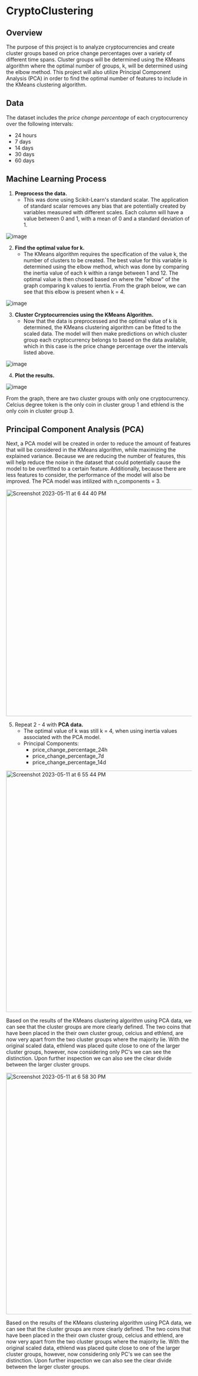 # CryptoClustering

## Overview
The purpose of this project is to analyze cryptocurrencies and create cluster groups based on price change percentages over a variety of different time spans. Cluster groups will be determined using the KMeans algorithm where the optimal number of groups, k, will be determined using the elbow method. This project will also utilize Principal Component Analysis (PCA) in order to find the optimal number of features to include in the KMeans clustering algorithm.

## Data
The dataset includes the _price change percentage_ of each cryptocurrency over the following intervals:
* 24 hours
* 7 days
* 14 days
* 30 days 
* 60 days

## Machine Learning Process
1. **Preprocess the data.** 
    * This was done using Scikit-Learn's standard scalar. The application of standard scalar removes any bias that are potentially created by variables measured with different scales. Each column will have a value between 0 and 1, with a mean of 0 and a standard deviation of 1. 

![image](https://github.com/cxnoii/CryptoClustering/assets/114107454/fd621a7f-d246-4217-a1dc-7ec6ff4ba629)


2. **Find the optimal value for k.**
    * The KMeans algorithm requires the specification of the value k, the number of clusters to be created. The best value for this variable is determined using the elbow method, which was done by comparing the inertia value of each k within a range between 1 and 12. The optimal value is then chosed based on where the "elbow" of the graph comparing k values to ienrtia. From the graph below, we can see that this elbow is present when k = 4.  

![image](https://github.com/cxnoii/CryptoClustering/assets/114107454/5e093dc2-ff24-4aa7-b898-0e45216dd153)



3. **Cluster Cryptocurrencies using the KMeans Algorithm.**
    * Now that the data is preprocessed and the optimal value of k is determined, the KMeans clustering algorithm can be fitted to the scaled data. The model will then make predictions on which cluster group each cryptocurrency belongs to based on the data available, which in this case is the price change percentage over the intervals listed above. 

![image](https://github.com/cxnoii/CryptoClustering/assets/114107454/27079bb3-e255-4dd4-9eb4-75b4006a79b6)



4. **Plot the results.**
 
![image](https://github.com/cxnoii/CryptoClustering/assets/114107454/83b8ba98-4544-435b-bc45-88307de602cc)

From the graph, there are two cluster groups with only one cryptocurrency. Celcius degree token is the only coin in cluster group 1 and ethlend is the only coin in cluster group 3. 


## Principal Component Analysis (PCA) 
Next, a PCA model will be created in order to reduce the amount of features that will be considered in the KMeans algorithm, while maximizing the explained variance. Because we are reducing the number of features, this will help reduce the noise in the dataset that could potentially cause the model to be overfitted to a certain feature. Additionally, because there are less features to consider, the performance of the model will also be improved. The PCA model was intilized with n_components = 3.

<img width="613" alt="Screenshot 2023-05-11 at 6 44 40 PM" src="https://github.com/cxnoii/CryptoClustering/assets/114107454/e3e36f40-2db0-465d-a6da-d40c0a696324">


5. Repeat 2 - 4 with **PCA data.**
    * The optimal value of k was still k = 4, when using inertia values associated with the PCA model. 
    * Principal Components:
        * price_change_percentage_24h
        * price_change_percentage_7d
        * price_change_percentage_14d

<img width="653" alt="Screenshot 2023-05-11 at 6 55 44 PM" src="https://github.com/cxnoii/CryptoClustering/assets/114107454/34989b78-29c3-4c4e-8b33-340ea684439c">

Based on the results of the KMeans clustering algorithm using PCA data, we can see that the cluster groups are more clearly defined. The two coins that have been placed in the their own cluster group, celcius and ethlend, are now very apart from the two cluster groups where the majority lie. With the original scaled data, ethlend was placed quite close to one of the larger cluster groups, however, now considering only PC's we can see the distinction. Upon further inspection we can also see the clear divide between the larger cluster groups.

<img width="653" alt="Screenshot 2023-05-11 at 6 58 30 PM" src="https://github.com/cxnoii/CryptoClustering/assets/114107454/c7ec628d-d160-4ad0-91fc-4dffe8eea7c8">

Based on the results of the KMeans clustering algorithm using PCA data, we can see that the cluster groups are more clearly defined. The two coins that have been placed in the their own cluster group, celcius and ethlend, are now very apart from the two cluster groups where the majority lie. With the original scaled data, ethlend was placed quite close to one of the larger cluster groups, however, now considering only PC's we can see the distinction. Upon further inspection we can also see the clear divide between the larger cluster groups.
